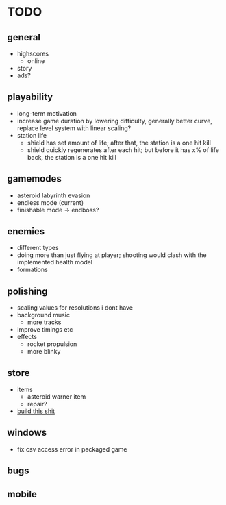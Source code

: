 # TODO
## general
* highscores
    * online
* story
* ads?

## playability
* long-term motivation
* increase game duration by lowering difficulty, generally better curve, replace level system with linear scaling?
* station life
    * shield has set amount of life; after that, the station is a one hit kill
    * shield quickly regenerates after each hit; but before it has x% of life back, the station is a one hit kill

## gamemodes
* asteroid labyrinth evasion
* endless mode (current)
* finishable mode -> endboss?

## enemies
* different types
* doing more than just flying at player; shooting would clash with the implemented health model
* formations

## polishing
* scaling values for resolutions i dont have
* background music
    * more tracks
* improve timings etc
* effects
    * rocket propulsion
    * more blinky

## store
* items
    * asteroid warner item
    * repair?
* [build this shit](https://www.google.de/imgres?imgurl=https%3A%2F%2Fi.stack.imgur.com%2FeUSYe.png&imgrefurl=http%3A%2F%2Fgaming.stackexchange.com%2Fquestions%2F269628%2Fin-sky-force-reloaded-what-are-the-maximum-upgrade-levels-of-your-ship-hardwar&docid=3j_fk_N0L53cRM&tbnid=acTdOXoMZbaqRM%3A&vet=10ahUKEwiouo2R-5LTAhVCWxQKHaKUDm4QMwgbKAEwAQ..i&w=1080&h=1920&bih=1781&biw=1080&q=maximum%20upgrade&ved=0ahUKEwiouo2R-5LTAhVCWxQKHaKUDm4QMwgbKAEwAQ&iact=mrc&uact=8)

## windows
* fix csv access error in packaged game

## bugs

## mobile
